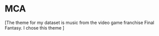 # MCA
\[The theme for my dataset is music from the video game franchise Final Fantasy. I chose this theme \]
